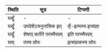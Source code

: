 | स्थिति | सूत्र | टिप्पणी |
| ----- | ------- | ------ |
| घसॢँ | - | - |
| घसॢँ | उपदेशेऽजनुनासिक इत् | ऌँ-इत्यस्य इत्संज्ञा |
| घसॢँ | शेषात् कर्तरि परस्मैपदम् | इति परस्मैपदम् |
| घस् | तस्य लोपः | इत्संज्ञकस्य लोपः |
